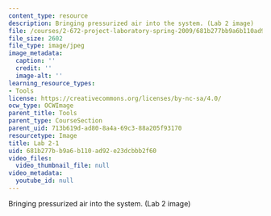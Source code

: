 ```yaml
---
content_type: resource
description: Bringing pressurized air into the system. (Lab 2 image)
file: /courses/2-672-project-laboratory-spring-2009/681b277bb9a6b110ad92e23dcbbb2f60_lab21.jpg
file_size: 2602
file_type: image/jpeg
image_metadata:
  caption: ''
  credit: ''
  image-alt: ''
learning_resource_types:
- Tools
license: https://creativecommons.org/licenses/by-nc-sa/4.0/
ocw_type: OCWImage
parent_title: Tools
parent_type: CourseSection
parent_uid: 713b619d-ad80-8a4a-69c3-88a205f93170
resourcetype: Image
title: Lab 2-1
uid: 681b277b-b9a6-b110-ad92-e23dcbbb2f60
video_files:
  video_thumbnail_file: null
video_metadata:
  youtube_id: null
---
```

Bringing pressurized air into the system. (Lab 2 image)